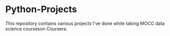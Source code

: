 # Python-Projects
This repository contains various projects I've done while taking MOCC data science courseson Coursera.
